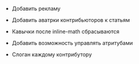 * Добавить рекламу
* Добавить аватрки контрибьюторов к статьям

* Кавычки после inline-math сбрасываются
* Добавить возможность управлять атритубами

* Слоган каждому контрибутору